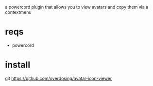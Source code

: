 a powercord plugin that allows you to view avatars and copy them via a contextmenu

# reqs

- powercord

# install

git https://github.com/overdosing/avatar-icon-viewer




